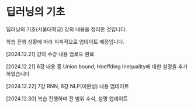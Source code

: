 # 딥러닝의 기초

딥러닝의 기초(서울대학교) 강의 내용을 정리한 것입니다.

학습 진행 상황에 따라 지속적으로 업데이트 예정입니다.

[2024.12.21] 강의 수강 내용 업로드 완료

[2024.12.21] 6강 내용 중 Union bound, Hoeffding Inequality에 대한 설명을 추가하였습니다

[2024.12.22] 7강 RNN, 8강 NLP(미완성) 내용 업데이트

[2024.12.30] 복습 진행하며 전 범위 수식, 설명 업데이트
